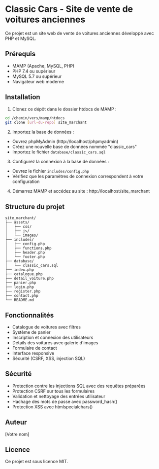 # Classic Cars - Site de vente de voitures anciennes

Ce projet est un site web de vente de voitures anciennes développé avec PHP et MySQL.

## Prérequis

- MAMP (Apache, MySQL, PHP)
- PHP 7.4 ou supérieur
- MySQL 5.7 ou supérieur
- Navigateur web moderne

## Installation

1. Clonez ce dépôt dans le dossier htdocs de MAMP :
```bash
cd /chemin/vers/mamp/htdocs
git clone [url-du-repo] site_marchant
```

2. Importez la base de données :
- Ouvrez phpMyAdmin (http://localhost/phpmyadmin)
- Créez une nouvelle base de données nommée "classic_cars"
- Importez le fichier `database/classic_cars.sql`

3. Configurez la connexion à la base de données :
- Ouvrez le fichier `includes/config.php`
- Vérifiez que les paramètres de connexion correspondent à votre configuration

4. Démarrez MAMP et accédez au site :
http://localhost/site_marchant

## Structure du projet

```
site_marchant/
├── assets/
│   ├── css/
│   ├── js/
│   └── images/
├── includes/
│   ├── config.php
│   ├── functions.php
│   ├── header.php
│   └── footer.php
├── database/
│   └── classic_cars.sql
├── index.php
├── catalogue.php
├── detail_voiture.php
├── panier.php
├── login.php
├── register.php
├── contact.php
└── README.md
```

## Fonctionnalités

- Catalogue de voitures avec filtres
- Système de panier
- Inscription et connexion des utilisateurs
- Détails des voitures avec galerie d'images
- Formulaire de contact
- Interface responsive
- Sécurité (CSRF, XSS, injection SQL)

## Sécurité

- Protection contre les injections SQL avec des requêtes préparées
- Protection CSRF sur tous les formulaires
- Validation et nettoyage des entrées utilisateur
- Hachage des mots de passe avec password_hash()
- Protection XSS avec htmlspecialchars()

## Auteur

[Votre nom]

## Licence

Ce projet est sous licence MIT.
